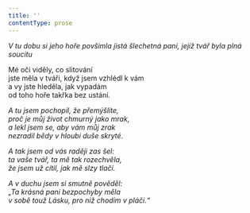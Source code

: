 ```yaml
---
title: ''
contentType: prose
---
```


<section>

_V tu dobu si jeho hoře povšimla jistá šlechetná paní, jejíž tvář byla plná soucitu_

</section>

<section>

Mé oči viděly, co slitování  
jste měla v tváři, když jsem vzhlédl k vám  
a vy jste hleděla, jak vypadám  
od toho hoře takřka bez ustání.

_A tu jsem pochopil, že přemýšlíte,  
proč je můj život chmurný jako mrak,  
a lekl jsem se, aby vám můj zrak  
nezradil bědy v hloubi duše skryté._

</section>

<section>

_A tak jsem od vás raději zas šel:  
ta vaše tvář, ta mě tak rozechvěla,  
že jsem už cítil, jak mě slzy tlačí._

</section>

<section>

_A v duchu jsem si smutně pověděl:  
„Ta krásná paní bezpochyby měla  
v sobě touž Lásku, pro niž chodím v pláči.“_

</section>
